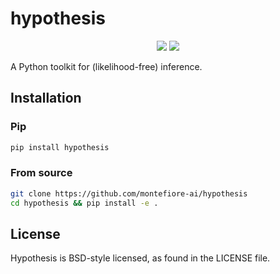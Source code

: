 # hypothesis

<p align="center">
    <img src="https://img.shields.io/badge/hypothesis-v0.0.2.ALPHA-blue.svg" />
    <img src="https://img.shields.io/badge/license-BSD-lightgrey.svg" />
</p>

A Python toolkit for (likelihood-free) inference.

## Installation

### Pip

```sh
pip install hypothesis
```

### From source

```sh
git clone https://github.com/montefiore-ai/hypothesis
cd hypothesis && pip install -e .
```

## License

Hypothesis is BSD-style licensed, as found in the LICENSE file.
